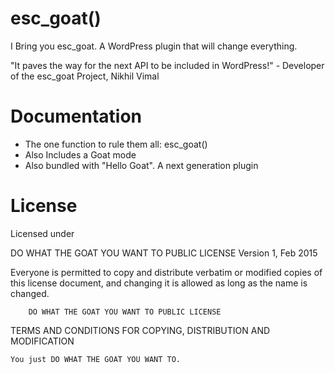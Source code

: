 # esc_goat()

I Bring you esc_goat. A WordPress plugin that will change everything.

"It paves the way for the next API to be included in WordPress!" - Developer of the esc_goat Project, Nikhil Vimal

# Documentation 

- The one function to rule them all: esc_goat()
- Also Includes a Goat mode
- Also bundled with "Hello Goat". A next generation plugin


# License 

Licensed under 

DO WHAT THE GOAT YOU WANT TO PUBLIC LICENSE Version 1, Feb 2015

Everyone is permitted to copy and distribute verbatim or modified copies of this license document, and changing it is allowed as long as the name is changed.

        DO WHAT THE GOAT YOU WANT TO PUBLIC LICENSE 

TERMS AND CONDITIONS FOR COPYING, DISTRIBUTION AND MODIFICATION

    You just DO WHAT THE GOAT YOU WANT TO.
